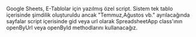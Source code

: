 Google Sheets, E-Tablolar için yazılmış özel script.
Sistem tek tablo içerisinde şimdilik oluşturuldu ancak "Temmuz,Ağustos vb." ayrılacağında sayfalar script içerisinde gid veya url olarak
SpreadsheetApp class'ının openByUrl veya openById methodlarını kullanacağız.
